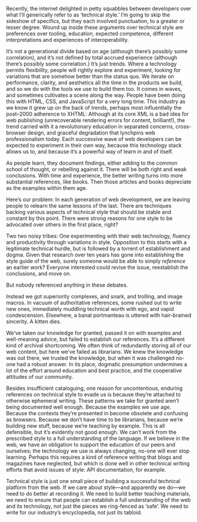 

Recently, the internet delighted in petty squabbles between developers over what I’ll generically refer
to as ‘technical style.’ I’m going to skip the sideshow of specifics, but they each involved
punctuation, to a greater or lesser degree. Wound up inside these arguments over technical style are
preferences over tooling, education, expected competence, different interpretations and experiences of
interoperability.

It’s not a generational divide based on age (although there’s possibly some correlation), and
it’s not defined by total accrued experience (although there’s possibly some correlation.)
It’s just trends. Where a technology permits flexibility, people will rightly explore and experiment,
looking for variations that are somehow better than the status quo. We iterate on performance, clarity, and
aesthetics all the time in the products we build, and so we do with the tools we use to build them too. It
comes in waves, and sometimes cultivates a scene along the way. People have been doing this with HTML, CSS,
and JavaScript for a very long time. This industry as we know it grew up on the back of trends, perhaps most
influentially the post–2000 adherence to XHTML: Although at its core XML is a bad idea for web
publishing (unrecoverable rendering errors for content, brilliant!), the trend carried with it a revolutionary
education in separated concerns, cross-browser design, and graceful degradation that lynchpins web
professionalism today. Each successive wave of web developers can be expected to experiment in their own way,
because this technology stack allows us to, and because it’s a powerful way of learn in and of
itself.

As people learn, they document findings, either adding to the common school of thought, or rebelling against
it. There will be both right and weak conclusions. With time and experience, the better writing turns into
more substantial references, like books. Then those articles and books depreciate as the examples within them
age.

Here’s our problem: In each generation of web development, we are leaving people to relearn the same
lessons of the last. There are techniques backing various aspects of technical style that should be stable and
constant by this point. There were strong reasons for one style to be advocated over others in the first
place, right?

Two two noisy tribes: One experimenting with their web technology, fluency and productivity through variations
in style. Opposition to this starts with a legitimate technical hurdle, but is followed by a torrent of
establishment and dogma. Given that research over ten years has gone into establishing the style guide of the
web, surely someone would be able to simply *reference* an earlier work? Everyone interested could revise the
issue, reestablish the conclusions, and move on.

But nobody referenced anything in these debates.

Instead we got superiority complexes, and snark, and trolling, and image macros. In vacuum of authoritative
references, some rushed out to write new ones, immediately muddling technical worth with ego, and vapid
condescension. Elsewhere, a banal portmanteau is uttered with hair-brained sincerity. A kitten dies.

We’ve taken our knowledge for granted, passed it on with examples and well-meaning advice, but failed to
establish our references. It’s a different kind of archival shortcoming. We often think of redundantly
storing all of our web content, but here we’ve failed as librarians. We knew the knowledge was out
there, we trusted the knowledge, but when it was challenged no-one had a robust answer. In its place, dogmatic
presumption undermines a lot of the effort around education and best practice, and the cooperative attitudes
of our community. 

Besides insufficient cataloguing, one reason for uncontentious, enduring references on technical style to
evade us is because they’re attached to otherwise ephemeral writing. These patterns we take for granted
aren’t being documented well enough. Because the examples we use age. Because the contexts they’re
presented in become obsolete and confusing as browsers. Because we don’t have time to be librarians,
because we’re building new stuff, because we’re teaching by example. This is all defensible, but
it’s evidently not good enough. We can’t work from the prescribed style to a full understanding of
the language. If we believe in the web, we have an obligation to support the education of our peers and
ourselves; the technology we use is always changing, no-one will ever stop learning. Perhaps this requires a
kind of reference writing that blogs and magazines have neglected, but which is done well in other technical
writing efforts that avoid issues of style: API documentation, for example.

Technical style is just one small piece of building a successful technical platform from the web. If we care
about style—and apparently we do—we need to do better at recording it. We need to build better teaching
materials, we need to ensure that people can establish a full understanding of the web and its technology, not
just the pieces we ring-fenced as ‘safe’. We need to write for our industry’s encyclopedia, not just
its tabloid.
